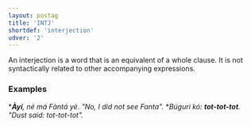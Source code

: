 ```yaml
---
layout: postag
title: 'INTJ'
shortdef: 'interjection'
udver: '2'
---
```



An interjection is a word that is an equivalent of a whole clause.
It is not syntactically related to other accompanying expressions.

### Examples 

*_<b>Àyí</b>, né má Fàntá yé. "No, I did not see Fanta"._
*_Búguri kó: <b>tot-tot-tot</b>. "Dust said: tot-tot-tot"._

<!-- Interlanguage links updated Po 6. listopadu 2023, 21:41:24 CET -->
